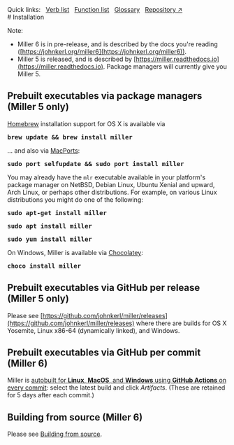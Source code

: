 <!---  PLEASE DO NOT EDIT DIRECTLY. EDIT THE .md.in FILE PLEASE. --->
<div>
<span class="quicklinks">
Quick links:
&nbsp;
<a class="quicklink" href="../reference-verbs/index.html">Verb list</a>
&nbsp;
<a class="quicklink" href="../reference-dsl-builtin-functions/index.html">Function list</a>
&nbsp;
<a class="quicklink" href="../glossary/index.html">Glossary</a>
&nbsp;
<a class="quicklink" href="https://github.com/johnkerl/miller" target="_blank">Repository ↗</a>
</span>
</div>
# Installation

Note:

* Miller 6 is in pre-release, and is described by the docs you're reading ([https://johnkerl.org/miller6](https://johnkerl.org/miller6)).
* Miller 5 is released, and is described by [https://miller.readthedocs.io](https://miller.readthedocs.io). Package managers will currently give you Miller 5.

## Prebuilt executables via package managers (Miller 5 only)

[Homebrew](https://brew.sh/) installation support for OS X is available via

<pre class="pre-highlight-non-pair">
<b>brew update && brew install miller</b>
</pre>

... and also via [MacPorts](https://www.macports.org/):

<pre class="pre-highlight-non-pair">
<b>sudo port selfupdate && sudo port install miller</b>
</pre>

You may already have the `mlr` executable available in your platform's package manager on NetBSD, Debian Linux, Ubuntu Xenial and upward, Arch Linux, or perhaps other distributions. For example, on various Linux distributions you might do one of the following:

<pre class="pre-highlight-non-pair">
<b>sudo apt-get install miller</b>
</pre>

<pre class="pre-highlight-non-pair">
<b>sudo apt install miller</b>
</pre>

<pre class="pre-highlight-non-pair">
<b>sudo yum install miller</b>
</pre>

On Windows, Miller is available via [Chocolatey](https://chocolatey.org/):

<pre class="pre-highlight-non-pair">
<b>choco install miller</b>
</pre>

## Prebuilt executables via GitHub per release (Miller 5 only)

Please see [https://github.com/johnkerl/miller/releases](https://github.com/johnkerl/miller/releases) where there are builds for OS X Yosemite, Linux x86-64 (dynamically linked), and Windows.

## Prebuilt executables via GitHub per commit (Miller 6)

Miller is [autobuilt for **Linux**, **MacOS**, and **Windows** using **GitHub Actions** on every commit](https://github.com/johnkerl/miller/actions): select the latest build and click _Artifacts_. (These are retained for 5 days after each commit.)

## Building from source (Miller 6)

Please see [Building from source](build.md).
